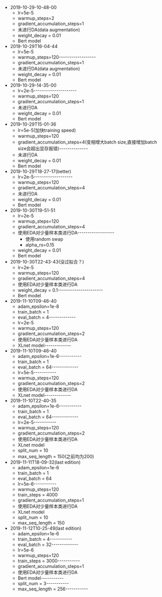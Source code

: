 + 2019-10-29-10-48-00
    + lr=5e-5
    + warmup_steps=2
    + gradient_accumulation_steps=1
    + 未进行DA(data augmentation)
    + weight_decay = 0.01
    + Bert model
+ 2019-10-29T16-04-44
    + lr=5e-5
    + warmup_steps=120------------------
    + gradient_accumulation_steps=1
    + 未进行DA(data augmentation)
    + weight_decay = 0.01
    + Bert model
+ 2019-10-29-14-35-00
    + lr=2e-5---------------------
    + warmup_steps=120
    + gradient_accumulation_steps=1
    + 未进行DA
    + weight_decay = 0.01
    + Bert model
+ 2019-10-29T15-01-36
    + lr=5e-5(加快training speed)
    + warmup_steps=120
    + gradient_accumulation_steps=4(变相增大batch size,直接增加batch size会超出显存报错)--------------
    + 未进行DA
    + weight_decay = 0.01
    + Bert model
+ 2019-10-29T18-27-17(better)
    + lr=2e-5-------------------
    + warmup_steps=120
    + gradient_accumulation_steps=4
    + 未进行DA
    + weight_decay = 0.01
    + Bert model
+ 2019-10-30T19-51-51
    + lr=2e-5
    + warmup_steps=120
    + gradient_accumulation_steps=4
    + 使用EDA对少量样本类进行DA------------------
        + 使用random swap
        + alpha_rs=0.15
    + weight_decay = 0.01
    + Bert model
+ 2019-10-30T22-43-43(没过拟合？)
    + lr=2e-5
    + warmup_steps=120
    + gradient_accumulation_steps=4
    + 使用EDA对少量样本类进行DA
    + weight_decay = 0.1----------------------
    + Bert model
+ 2019-11-10T09-46-40
    + adam_epsilon=1e-8
    + train_batch = 1
    + eval_batch = 4-------------
    + lr=2e-5
    + warmup_steps=120
    + gradient_accumulation_steps=2
    + 使用EDA对少量样本类进行DA
    + XLnet model-------------
+ 2019-11-10T09-46-40
    + adam_epsilon=1e-6-----------
    + train_batch = 1
    + eval_batch = 64-------------
    + lr=5e-5-----------
    + warmup_steps=120
    + gradient_accumulation_steps=2
    + 使用EDA对少量样本类进行DA
    + XLnet model-------------
+ 2019-11-10T22-40-35
    + adam_epsilon=1e-6-----------
    + train_batch = 1
    + eval_batch = 64-------------
    + lr=2e-5-----------
    + warmup_steps=120
    + gradient_accumulation_steps=2
    + 使用EDA对少量样本类进行DA
    + XLnet model
    + split_num = 10
    + max_seq_length = 150(之前均为200)
+ 2019-11-11T18-09-32(last edition)
    + adam_epsilon=1e-6
    + train_batch = 1
    + eval_batch = 64
    + lr=5e-6-----------
    + warmup_steps=120
    + train_steps = 4000
    + gradient_accumulation_steps=1
    + 使用EDA对少量样本类进行DA
    + XLnet model
    + split_num = 10
    + max_seq_length = 150
+ 2019-11-12T10-25-49(last edition)
    + adam_epsilon=1e-6
    + train_batch = 4-----------
    + eval_batch = 32-------------
    + lr=5e-6
    + warmup_steps=120
    + train_steps = 3000-----------
    + gradient_accumulation_steps=1
    + 使用EDA对少量样本类进行DA
    + Bert model-----------
    + split_num = 3-----------
    + max_seq_length = 256-----------
